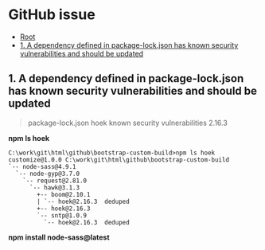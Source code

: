 # GitHub issue

*   [Root](../README.md)
*   [1. A dependency defined in package-lock.json has known security vulnerabilities and should be updated](#a1)

<h2 id="a1">1. A dependency defined in package-lock.json has known security vulnerabilities and should be updated</h2>

>	package-lock.json hoek known security vulnerabilities 2.16.3  

**npm ls hoek**
```
C:\work\git\html\github\bootstrap-custom-build>npm ls hoek
customize@1.0.0 C:\work\git\html\github\bootstrap-custom-build
`-- node-sass@4.9.1
  `-- node-gyp@3.7.0
    `-- request@2.81.0
      `-- hawk@3.1.3
        +-- boom@2.10.1
        | `-- hoek@2.16.3  deduped
        +-- hoek@2.16.3
        `-- sntp@1.0.9
          `-- hoek@2.16.3  deduped
```
**npm install node-sass@latest**



